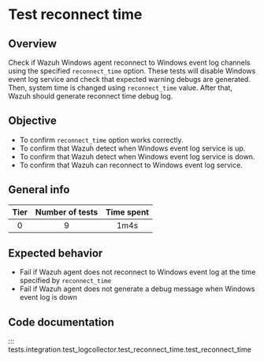 # Test reconnect time

## Overview 

Check if Wazuh Windows agent reconnect to Windows event log channels using the specified `reconnect_time` 
option. These tests will disable Windows event log service and check that expected warning debugs are generated.
Then, system time is changed using `reconnect_time` value. After that, Wazuh should generate reconnect time debug log.

## Objective

- To confirm `reconnect_time` option works correctly.
- To confirm that Wazuh detect when Windows event log service is up.
- To confirm that Wazuh detect when Windows event log service is down.
- To confirm that Wazuh can reconnect to Windows event log service. 

## General info

|Tier | Number of tests | Time spent |
|:--:|:--:|:--:|
| 0 | 9 | 1m4s |

## Expected behavior

- Fail if Wazuh agent does not reconnect to Windows event log at the time specified by `reconnect_time `
- Fail if Wazuh agent does not generate a debug message when Windows event log is down

## Code documentation

::: tests.integration.test_logcollector.test_reconnect_time.test_reconnect_time